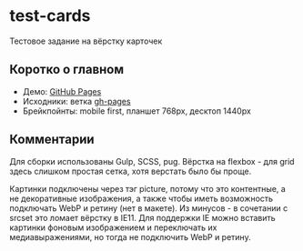 # test-cards
Тестовое задание на вёрстку карточек

## Коротко о главном
* Демо: [GitHub Pages](https://glevanov.github.io/test-cards)
* Исходники: ветка [gh-pages](https://github.com/glevanov/test-cards/tree/gh-pages)
* Брейкпойнты: mobile first, планшет 768px, десктоп 1440px  

## Комментарии
Для сборки использованы Gulp, SCSS, pug. Вёрстка на flexbox - для grid здесь слишком простая сетка, хотя верстать было бы проще.

Картинки подключены через тэг picture, потому что это контентные, а не декоративные изображения, а также чтобы иметь возможность подключать WebP и ретину (нет в макете). Из минусов - в сочетании с srcset это ломает вёрстку в IE11. Для поддержки IE можно вставить картинки фоновым изображением и переключать их медиавыражениями, но тогда не подключить WebP и ретину.
